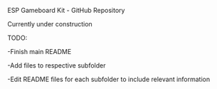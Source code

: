 ESP Gameboard Kit - GitHub Repository

Currently under construction

TODO:

-Finish main README

-Add files to respective subfolder

-Edit README files for each subfolder to include relevant information
